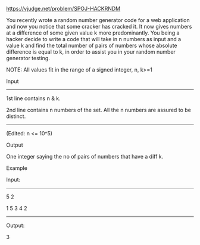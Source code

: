 https://vjudge.net/problem/SPOJ-HACKRNDM

You recently wrote a random number generator code for a web application and now you notice that some cracker has cracked it. It now gives numbers at a difference of some given value k more predominantly. You being a hacker decide to write a code that will take in n numbers as input and a value k and find the total number of pairs of numbers whose absolute difference is equal to k, in order to assist you in your random number generator testing.

NOTE: All values fit in the range of a signed integer, n, k>=1

Input
<hr>
1st line contains n & k.

2nd line contains n numbers of the set. All the n numbers are assured to be distinct.

<hr>

(Edited: n <= 10^5)

Output

One integer saying the no of pairs of numbers that have a diff k.

Example

Input:

<hr>
5 2

1 5 3 4 2
<hr>
Output:

3
